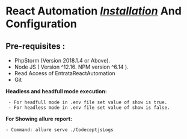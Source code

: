 # **R**eact Automation <em>[**I**nstallation](https://wiki.entrata.com/index.php/React_or_app_installation)</em> And Configuration
## Pre-requisites :

- PhpStorm (Version 2018.1.4 or Above).
- Node JS ( Version ^12.16. NPM version ^6.14 ).
- Read Access of EntrataReactAutomation
- Git

**Headless and headfull mode execution:**
 
     - For headfull mode in .env file set value of show is true.
     - For headless mode in .env file set value of show is false.

**For Showing allure report:**

    - Command: allure serve ./CodeceptjsLogs 